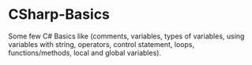 # CSharp-Basics

Some few C# Basics like (comments, variables, types of variables, using variables with string, operators, control statement, loops, functions/methods, local and global variables).
